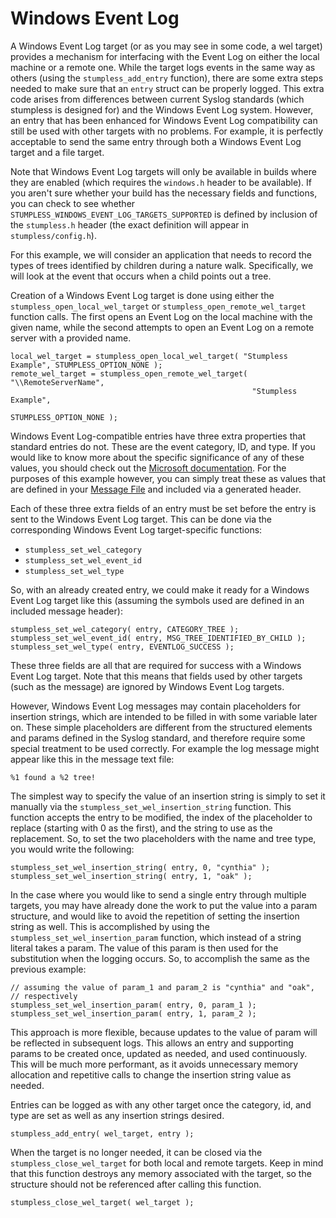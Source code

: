 # Windows Event Log

A Windows Event Log target (or as you may see in some code, a wel target)
provides a mechanism for interfacing with the Event Log on either the local
machine or a remote one. While the target logs events in the same way as others
(using the `stumpless_add_entry` function), there are some extra steps needed to
make sure that an `entry` struct can be properly logged. This extra code arises
from differences between current Syslog standards (which stumpless is designed
for) and the Windows Event Log system. However, an entry that has been enhanced
for Windows Event Log compatibility can still be used with other targets with no
problems. For example, it is perfectly acceptable to send the same entry through
both a Windows Event Log target and a file target.

Note that Windows Event Log targets will only be available in builds where they
are enabled (which requires the `windows.h` header to be available). If you
aren't sure whether your build has the necessary fields and functions, you can
check to see whether `STUMPLESS_WINDOWS_EVENT_LOG_TARGETS_SUPPORTED` is defined
by inclusion of the `stumpless.h` header (the exact definition will appear in
`stumpless/config.h`).

For this example, we will consider an application that needs to record the types
of trees identified by children during a nature walk. Specifically, we will look
at the event that occurs when a child points out a tree.

Creation of a Windows Event Log target is done using either the
`stumpless_open_local_wel_target` or `stumpless_open_remote_wel_target` function
calls. The first opens an Event Log on the local machine with the given name,
while the second attempts to open an Event Log on a remote server with a
provided name.

    local_wel_target = stumpless_open_local_wel_target( "Stumpless Example", STUMPLESS_OPTION_NONE );
    remote_wel_target = stumpless_open_remote_wel_target( "\\RemoteServerName",
                                                          "Stumpless Example",
                                                          STUMPLESS_OPTION_NONE );

Windows Event Log-compatible entries have three extra properties that standard
entries do not. These are the event category, ID, and type. If you would like to
know more about the specific significance of any of these values, you should
check out the [Microsoft documentation](https://docs.microsoft.com/en-us/windows/desktop/eventlog/event-logging-elements).
For the purposes of this example however, you can simply treat these as values
that are defined in your [Message File](https://docs.microsoft.com/en-us/windows/desktop/eventlog/message-files)
and included via a generated header.

Each of these three extra fields of an entry must be set before the entry is
sent to the Windows Event Log target. This can be done via the corresponding
Windows Event Log target-specific functions:

 * `stumpless_set_wel_category`
 * `stumpless_set_wel_event_id`
 * `stumpless_set_wel_type`

So, with an already created entry, we could make it ready for a Windows Event
Log target like this (assuming the symbols used are defined in an included
message header):

    stumpless_set_wel_category( entry, CATEGORY_TREE );
    stumpless_set_wel_event_id( entry, MSG_TREE_IDENTIFIED_BY_CHILD );
    stumpless_set_wel_type( entry, EVENTLOG_SUCCESS );

These three fields are all that are required for success with a Windows Event
Log target. Note that this means that fields used by other targets (such as the
message) are ignored by Windows Event Log targets.

However, Windows Event Log messages may contain placeholders for insertion
strings, which are intended to be filled in with some variable later on. These
simple placeholders are different from the structured elements and params
defined in the Syslog standard, and therefore require some special treatment to
be used correctly. For example the log message might appear like this in the
message text file:

    %1 found a %2 tree!

The simplest way to specify the value of an insertion string is simply to set it
manually via the `stumpless_set_wel_insertion_string` function. This function
accepts the entry to be modified, the index of the placeholder to replace
(starting with 0 as the first), and the string to use as the replacement. So, to
set the two placeholders with the name and tree type, you would write the
following:

    stumpless_set_wel_insertion_string( entry, 0, "cynthia" );
    stumpless_set_wel_insertion_string( entry, 1, "oak" );

In the case where you would like to send a single entry through multiple
targets, you may have already done the work to put the value into a param
structure, and would like to avoid the repetition of setting the insertion
string as well. This is accomplished by using the
`stumpless_set_wel_insertion_param` function, which instead of a string literal
takes a param. The value of this param is then used for the substitution when
the logging occurs. So, to accomplish the same as the previous example:

    // assuming the value of param_1 and param_2 is "cynthia" and "oak",
    // respectively
    stumpless_set_wel_insertion_param( entry, 0, param_1 );
    stumpless_set_wel_insertion_param( entry, 1, param_2 );

This approach is more flexible, because updates to the value of param will be
reflected in subsequent logs. This allows an entry and supporting params to be
created once, updated as needed, and used continuously. This will be much more
performant, as it avoids unnecessary memory allocation and repetitive calls to
change the insertion string value as needed.

Entries can be logged as with any other target once the category, id, and type
are set as well as any insertion strings desired.

    stumpless_add_entry( wel_target, entry );

When the target is no longer needed, it can be closed via the
`stumpless_close_wel_target` for both local and remote targets. Keep in mind
that this function destroys any memory associated with the target, so the
structure should not be referenced after calling this function.

    stumpless_close_wel_target( wel_target );
